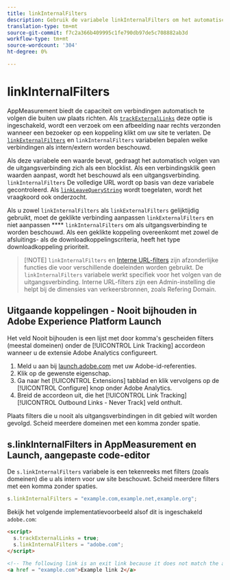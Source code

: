 ```yaml
---
title: linkInternalFilters
description: Gebruik de variabele linkInternalFilters om het automatisch volgen van de uitgangsverbinding te helpen.
translation-type: tm+mt
source-git-commit: f7c2a366b409995c1fe790db97de5c708882ab3d
workflow-type: tm+mt
source-wordcount: '304'
ht-degree: 0%

---
```



# linkInternalFilters

AppMeasurement biedt de capaciteit om verbindingen automatisch te volgen die buiten uw plaats richten. Als [`trackExternalLinks`](trackexternallinks.md) deze optie is ingeschakeld, wordt een verzoek om een afbeelding naar rechts verzonden wanneer een bezoeker op een koppeling klikt om uw site te verlaten. De [`linkExternalFilters`](linkexternalfilters.md) en `linkInternalFilters` variabelen bepalen welke verbindingen als intern/extern worden beschouwd.

Als deze variabele een waarde bevat, gedraagt het automatisch volgen van de uitgangsverbinding zich als een blocklist. Als een verbindingsklik geen waarden aanpast, wordt het beschouwd als een uitgangsverbinding. `linkInternalFilters` De volledige URL wordt op basis van deze variabele gecontroleerd. Als [`linkLeaveQueryString`](linkleavequerystring.md) wordt toegelaten, wordt het vraagkoord ook onderzocht.

Als u zowel `linkInternalFilters` als `linkExternalFilters` gelijktijdig gebruikt, moet de geklikte verbinding aanpassen `linkExternalFilters` en niet aanpassen **** `linkInternalFilters` om als uitgangsverbinding te worden beschouwd. Als een geklikte koppeling overeenkomt met zowel de afsluitings- als de downloadkoppelingscriteria, heeft het type downloadkoppeling prioriteit.

>[!NOTE] `linkInternalFilters` en [Interne URL-filters](/help/admin/admin/internal-url-filter-admin.md) zijn afzonderlijke functies die voor verschillende doeleinden worden gebruikt. De `linkInternalFilters` variabele werkt specifiek voor het volgen van de uitgangsverbinding. Interne URL-filters zijn een Admin-instelling die helpt bij de dimensies van verkeersbronnen, zoals Refering Domain.

## Uitgaande koppelingen - Nooit bijhouden in Adobe Experience Platform Launch

Het veld Nooit bijhouden is een lijst met door komma&#39;s gescheiden filters (meestal domeinen) onder de [!UICONTROL Link Tracking] accordeon wanneer u de extensie Adobe Analytics configureert.

1. Meld u aan bij [launch.adobe.com](https://launch.adobe.com) met uw Adobe-id-referenties.
2. Klik op de gewenste eigenschap.
3. Ga naar het [!UICONTROL Extensions] tabblad en klik vervolgens op de [!UICONTROL Configure] knop onder Adobe Analytics.
4. Breid de accordeon uit, die het [!UICONTROL Link Tracking] [!UICONTROL Outbound Links - Never Track] veld onthult.

Plaats filters die u nooit als uitgangsverbindingen in dit gebied wilt worden gevolgd. Scheid meerdere domeinen met een komma zonder spatie.

## s.linkInternalFilters in AppMeasurement en Launch, aangepaste code-editor

De `s.linkInternalFilters` variabele is een tekenreeks met filters (zoals domeinen) die u als intern voor uw site beschouwt. Scheid meerdere filters met een komma zonder spaties.

```js
s.linkInternalFilters = "example.com,example.net,example.org";
```

Bekijk het volgende implementatievoorbeeld alsof dit is ingeschakeld `adobe.com`:

```html
<script>
  s.trackExternalLinks = true;
  s.linkInternalFilters = "adobe.com";
</script>

<!-- The following link is an exit link because it does not match the anything under linkInternalFilters -->
<a href = "example.com">Example link 2</a>
```
